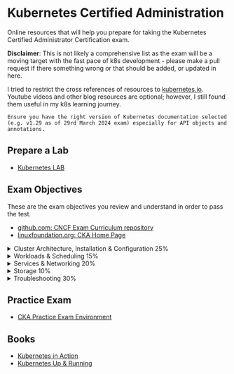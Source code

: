 # Kubernetes Certified Administration

Online resources that will help you prepare for taking the Kubernetes Certified Administrator Certification exam.

**Disclaimer**: This is not likely a comprehensive list as the exam will be a moving target with the fast pace of k8s development - please make a pull request if there something wrong or that should be added, or updated in here.

I tried to restrict the cross references of resources to [kubernetes.io](https://kubernetes.io). Youtube videos and other blog resources are optional; however, I still found them useful in my k8s learning journey.

	Ensure you have the right version of Kubernetes documentation selected (e.g. v1.29 as of 29rd March 2024 exam) especially for API objects and annotations.

## Prepare a Lab
- [Kubernetes LAB](labs/README.md)

## Exam Objectives

These are the exam objectives you review and understand in order to pass the test.

* [github.com: CNCF Exam Curriculum repository ](https://github.com/cncf/curriculum)
* [linuxfoundation.org: CKA Home Page](https://training.linuxfoundation.org/certification/certified-kubernetes-administrator-cka/)

<details><summary>Cluster Architecture, Installation & Configuration 25%</summary>
<p>

- [Manage role based access control (RBAC)](https://kubernetes.io/docs/reference/access-authn-authz/rbac/)
- [Use Kubeadm to install a basic cluster](https://kubernetes.io/docs/setup/production-environment/tools/kubeadm/create-cluster-kubeadm/)
- [Manage a highly-available Kubernetes cluster](https://kubernetes.io/docs/setup/production-environment/tools/kubeadm/high-availability/)
- [Provision underlying infrastructure to deploy a Kubernetes cluster](https://kubernetes.io/docs/setup/production-environment/tools/kubeadm/install-kubeadm/)
- [Perform a version upgrade on a Kubernetes cluster using Kubeadm](https://kubernetes.io/docs/reference/setup-tools/kubeadm/kubeadm-upgrade/)
- [Implement etcd backup and restore](https://kubernetes.io/docs/tasks/administer-cluster/configure-upgrade-etcd/#backing-up-an-etcd-cluster)

</p>
</details>

<details><summary>Workloads & Scheduling 15%</summary>
<p>

- [Understand deployments and how to perform rolling update and rollbacks](https://kubernetes.io/docs/concepts/workloads/controllers/deployment/)
- Use [ConfigMaps](https://kubernetes.io/docs/concepts/configuration/configmap/) and [Secrets](https://kubernetes.io/docs/concepts/configuration/secret/) to configure applications
- Know how to scale applications
  - [Deployment](https://kubernetes.io/docs/concepts/workloads/controllers/deployment/#scaling-a-deployment)
  - [Statefulset](https://kubernetes.io/docs/tasks/run-application/scale-stateful-set/)
  - [Replicaset](https://kubernetes.io/docs/concepts/workloads/controllers/replicaset/#scaling-a-replicaset)
- Understand the primitives used to create robust, self-healing, application deployments
  - [Replicaset](https://kubernetes.io/docs/concepts/workloads/controllers/replicaset/)
  - [Deployment](https://kubernetes.io/docs/concepts/workloads/controllers/deployment/)
  - [Statefulset](https://kubernetes.io/docs/concepts/workloads/controllers/statefulset/)
  - [Daemonset](https://kubernetes.io/docs/concepts/workloads/controllers/daemonset/)
- [Understand how resource limits can affect Pod scheduling](https://kubernetes.io/docs/concepts/configuration/manage-resources-containers/#how-pods-with-resource-requests-are-scheduled)
- Awareness of manifest management and common templating tools
  - Helm
  - [Kustomize](https://kubernetes.io/docs/tasks/manage-kubernetes-objects/kustomization/)

</p>
</details>

<details><summary>Services & Networking 20%</summary>
<p>

- [Understand host networking configuration on the cluster nodes](https://kubernetes.io/docs/concepts/cluster-administration/networking/)
- [Understand connectivity between Pods](https://kubernetes.io/docs/concepts/workloads/pods/#pod-networking)
- [Understand ClusterIP, NodePort, LoadBalancer service types and endpoints](https://kubernetes.io/docs/concepts/services-networking/service/)
- Know how to use [Ingress controllers](https://kubernetes.io/docs/concepts/services-networking/ingress-controllers/) and [Ingress resources](https://kubernetes.io/docs/concepts/services-networking/ingress/#the-ingress-resource)
- [Know how to configure and use CoreDNS](https://kubernetes.io/docs/tasks/administer-cluster/dns-custom-nameservers/)
- [Choose an appropriate container network interface plugin](https://kubernetes.io/docs/setup/production-environment/tools/kubeadm/create-cluster-kubeadm/#pod-network)

</p>
</details>

<details><summary>Storage 10%</summary>
<p>

- Understand [storage classes](https://kubernetes.io/docs/concepts/storage/storage-classes/), [persistent volumes](https://kubernetes.io/docs/concepts/storage/persistent-volumes/)
- Understand [volume mode](https://kubernetes.io/docs/concepts/storage/persistent-volumes/#volume-mode), [access modes](https://kubernetes.io/docs/concepts/storage/persistent-volumes/#access-modes) and [reclaim policies](https://kubernetes.io/docs/concepts/storage/persistent-volumes/#reclaim-policy) for volumes
- [Understand persistent volume claims primitive](https://kubernetes.io/docs/concepts/storage/persistent-volumes/#persistentvolumeclaims)
- [Know how to configure applications with persistent storage](https://kubernetes.io/docs/tasks/configure-pod-container/configure-volume-storage/)

</p>
</details>

<details><summary>Troubleshooting 30%</summary>
<p>

- [Evaluate cluster and node logging](https://kubernetes.io/docs/concepts/cluster-administration/logging/)
- [Understand how to monitor applications](https://kubernetes.io/docs/tasks/debug-application-cluster/resource-usage-monitoring/)
- [Manage container stdout & stderr logs](https://kubernetes.io/docs/concepts/cluster-administration/logging/#logging-at-the-node-level)
- [Troubleshoot application failure](https://kubernetes.io/docs/tasks/debug-application-cluster/debug-application/)
  - [Pending and Terminated Pods](https://kubernetes.io/docs/concepts/configuration/manage-resources-containers/#troubleshooting)
- [Troubleshoot cluster component failure](https://kubernetes.io/docs/tasks/debug-application-cluster/debug-cluster/)
- [Troubleshoot networking](https://kubernetes.io/docs/tasks/debug-application-cluster/debug-cluster/)
  - [DNS Troubleshooting](https://kubernetes.io/docs/tasks/administer-cluster/dns-debugging-resolution/)

</p>
</details>

## Practice Exam
* [CKA Practice Exam Environment](https://github.com/arush-sal/cka-practice-environment)

## Books
- [Kubernetes in Action](https://www.amazon.com/Kubernetes-Action-Second-Marko-Luk%C5%A1a/dp/1617297615)
- [Kubernetes Up & Running](https://www.amazon.com/Kubernetes-Running-Dive-Future-Infrastructure/dp/109811020X)
